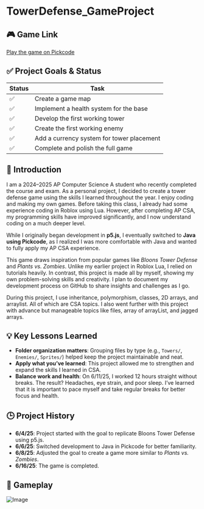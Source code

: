 # TowerDefense_GameProject
## 🎮 Game Link
[Play the game on Pickcode](https://app.pickcode.io/project/cmbi3ue7f5a71jc2tqtarqfjb)
## ✅ Project Goals & Status
| Status | Task |
|--------|------|
| ✅ | Create a game map |
| ✅ | Implement a health system for the base |
| ✅ | Develop the first working tower |
| ✅ | Create the first working enemy |
| ✅ | Add a currency system for tower placement |
| ✅ | Complete and polish the full game |

## 📘 Introduction
I am a 2024–2025 AP Computer Science A student who recently completed the course and exam. As a personal project, I decided to create a tower defense game using the skills I learned throughout the year.  I enjoy coding and making my own games. Before taking this class, I already had some experience coding in Roblox using Lua. However, after completing AP CSA, my programming skills have improved significantly, and I now understand coding on a much deeper level.

While I originally began development in **p5.js**, I eventually switched to **Java using Pickcode**, as I realized I was more comfortable with Java and wanted to fully apply my AP CSA experience. 

This game draws inspiration from popular games like *Bloons Tower Defense* and *Plants vs. Zombies*. Unlike my earlier project in Roblox Lua, I relied on tutorials heavily. In contrast, this project is made all by myself, showing my own problem-solving skills and creativity. I plan to document my development process on GitHub to share insights and challenges as I go.

During this project, I use inheritance, polymorphism, classes, 2D arrays, and arraylist. All of which are CSA topics. I also went further with this project with advance but manageable topics like files, array of arrayList, and jagged arrays.

## 💡 Key Lessons Learned
- **Folder organization matters**: Grouping files by type (e.g., `Towers/`, `Enemies/`, `Sprites/`) helped keep the project maintainable and neat.
- **Apply what you’ve learned**: This project allowed me to strengthen and expand the skills I learned in CSA.
- **Balance work and health**: On 6/11/25, I worked 12 hours straight without breaks. The result? Headaches, eye strain, and poor sleep. I’ve learned that it is important to pace myself and take regular breaks for better focus and health.


## 🕒 Project History
- **6/4/25**: Project started with the goal to replicate Bloons Tower Defense using p5.js.
- **6/6/25**: Switched development to Java in Pickcode for better familiarity.
- **6/8/25**: Adjusted the goal to create a game more similar to *Plants vs. Zombies*.
- **6/16/25**: The game is completed.
## 🎥 Gameplay
  ![Image](https://github.com/user-attachments/assets/bb7edcb8-a5c7-4a69-8605-6291c218d39e)
